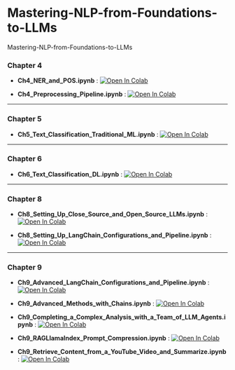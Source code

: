 # Mastering-NLP-from-Foundations-to-LLMs
Mastering-NLP-from-Foundations-to-LLMs

### **Chapter 4**  

- **Ch4_NER_and_POS.ipynb** : [![Open In Colab](https://colab.research.google.com/assets/colab-badge.svg)](https://colab.research.google.com/github/corazzon/Mastering-NLP-from-Foundations-to-LLMs/blob/main/Chapter4_notebooks/Ch4_NER_and_POS.ipynb)  

- **Ch4_Preprocessing_Pipeline.ipynb** : [![Open In Colab](https://colab.research.google.com/assets/colab-badge.svg)](https://colab.research.google.com/github/corazzon/Mastering-NLP-from-Foundations-to-LLMs/blob/main/Chapter4_notebooks/Ch4_Preprocessing_Pipeline.ipynb)  

---

### **Chapter 5**  

- **Ch5_Text_Classification_Traditional_ML.ipynb** : [![Open In Colab](https://colab.research.google.com/assets/colab-badge.svg)](https://colab.research.google.com/github/corazzon/Mastering-NLP-from-Foundations-to-LLMs/blob/main/Chapter5_notebooks/Ch5_Text_Classification_Traditional_ML.ipynb)  

---

### **Chapter 6**  

- **Ch6_Text_Classification_DL.ipynb** : [![Open In Colab](https://colab.research.google.com/assets/colab-badge.svg)](https://colab.research.google.com/github/corazzon/Mastering-NLP-from-Foundations-to-LLMs/blob/main/Chapter6_notebooks/Ch6_Text_Classification_DL.ipynb)  

---

### **Chapter 8**  

- **Ch8_Setting_Up_Close_Source_and_Open_Source_LLMs.ipynb** : [![Open In Colab](https://colab.research.google.com/assets/colab-badge.svg)](https://colab.research.google.com/github/corazzon/Mastering-NLP-from-Foundations-to-LLMs/blob/main/Chapter8_notebooks/Ch8_Setting_Up_Close_Source_and_Open_Source_LLMs.ipynb)  

- **Ch8_Setting_Up_LangChain_Configurations_and_Pipeline.ipynb** : [![Open In Colab](https://colab.research.google.com/assets/colab-badge.svg)](https://colab.research.google.com/github/corazzon/Mastering-NLP-from-Foundations-to-LLMs/blob/main/Chapter8_notebooks/Ch8_Setting_Up_LangChain_Configurations_and_Pipeline.ipynb)  

---

### **Chapter 9**  

- **Ch9_Advanced_LangChain_Configurations_and_Pipeline.ipynb** : [![Open In Colab](https://colab.research.google.com/assets/colab-badge.svg)](https://colab.research.google.com/github/corazzon/Mastering-NLP-from-Foundations-to-LLMs/blob/main/Chapter9_notebooks/Ch9_Advanced_LangChain_Configurations_and_Pipeline.ipynb)  

- **Ch9_Advanced_Methods_with_Chains.ipynb** : [![Open In Colab](https://colab.research.google.com/assets/colab-badge.svg)](https://colab.research.google.com/github/corazzon/Mastering-NLP-from-Foundations-to-LLMs/blob/main/Chapter9_notebooks/Ch9_Advanced_Methods_with_Chains.ipynb)  

- **Ch9_Completing_a_Complex_Analysis_with_a_Team_of_LLM_Agents.ipynb** : [![Open In Colab](https://colab.research.google.com/assets/colab-badge.svg)](https://colab.research.google.com/github/corazzon/Mastering-NLP-from-Foundations-to-LLMs/blob/main/Chapter9_notebooks/Ch9_Completing_a_Complex_Analysis_with_a_Team_of_LLM_Agents.ipynb)  

- **Ch9_RAGLlamaIndex_Prompt_Compression.ipynb** : [![Open In Colab](https://colab.research.google.com/assets/colab-badge.svg)](https://colab.research.google.com/github/corazzon/Mastering-NLP-from-Foundations-to-LLMs/blob/main/Chapter9_notebooks/Ch9_RAGLlamaIndex_Prompt_Compression.ipynb)  

- **Ch9_Retrieve_Content_from_a_YouTube_Video_and_Summarize.ipynb** : [![Open In Colab](https://colab.research.google.com/assets/colab-badge.svg)](https://colab.research.google.com/github/corazzon/Mastering-NLP-from-Foundations-to-LLMs/blob/main/Chapter9_notebooks/Ch9_Retrieve_Content_from_a_YouTube_Video_and_Summarize.ipynb)  
